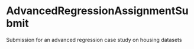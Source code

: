 # AdvancedRegressionAssignmentSubmit
Submission for an advanced regression case study on housing datasets
